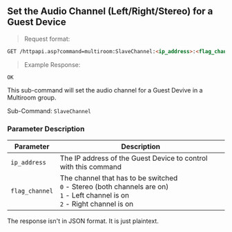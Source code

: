 ## Set the Audio Channel (Left/Right/Stereo) for a Guest Device
> Request format:

```html
GET /httpapi.asp?command=multiroom:SlaveChannel:<ip_address>:<flag_channel>
```

> Example Response:

```plaintext
OK
```

This sub-command will set the audio channel for a Guest Devive in a Multiroom group.

Sub-Command: `SlaveChannel`



### Parameter Description

Parameter | Description
---|---
`ip_address` | The IP address of the Guest Device to control with this command
`flag_channel` | The channel that has to be switched<br>`0` - Stereo (both channels are on)<br>`1` - Left channel is on<br>`2` - Right channel is on


<aside class="notice">
The response isn't in JSON format. It is just plaintext.
</aside>